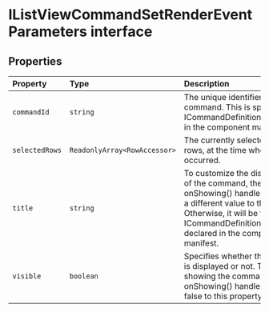# IListViewCommandSetRenderEventParameters interface












## Properties

| Property	   | Type	| Description|
|:-------------|:-------|:-----------|
|`commandId`      | `string` | The unique identifier for the command. This is specified as ICommandDefinition.commandId in the component manifest. |
|`selectedRows`      | `ReadonlyArray<RowAccessor>` | The currently selected ListView rows, at the time when the event occurred. |
|`title`      | `string` | To customize the displayed title of the command, the onShowing() handler can assign a different value to this property. Otherwise, it will be the ICommandDefinition.title as declared in the component manifest. |
|`visible`      | `boolean` | Specifies whether the command is displayed or not. To avoid showing the command, the onShowing() handler can assign false to this property. |






